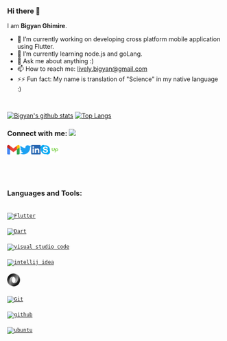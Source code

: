 ### Hi there 👋
I am **Bigyan Ghimire**.

- 🔭 I’m currently working on developing cross platform mobile application using Flutter.
- 🌱 I’m currently learning node.js and goLang.
- 💬 Ask me about anything :)
- 📫 How to reach me: lively.bigyan@gmail.com
- ⚡⚡  Fun fact: My name is translation of "Science" in my native language :)

&nbsp;
<row>

[![Bigyan's github stats](https://github-readme-stats.vercel.app/api?username=lively-bigyan&count_private=true&show_icons=true)](https://github.com/lively-bigyan)
[![Top Langs](https://github-readme-stats.vercel.app/api/top-langs/?username=lively-bigyan)](https://github.com/lively-bigyan)
</row>

### Connect with me: <img src="https://media.giphy.com/media/LnQjpWaON8nhr21vNW/giphy.gif" height="32">

[<img align="left" alt="Bigyan | Gmail" height="22px" src="./assets/Gmail.png" />][gmail]
[<img align="left" alt="Bigyan | Twitter" height="22px" src="./assets/Twitter.png" />][twitter]
[<img align="left" alt="Bigyan | LinkedIn" height="22px" src="./assets/LinkedIn.png" />][linkedin]
[<img align="left" alt="Bigyan | Skype" height="22px" src="./assets/Skype.png" />][skype]
[<img align="left" alt="Bigyan | Upwork" height="22px" src="./assets/upwork.png" />][upwork]

</br>

&nbsp;



&nbsp;
### Languages and Tools:

[<code>
<img alt="Flutter" width="30px" src="https://img.icons8.com/color/48/000000/flutter.png"/>
</code>](https://flutter.dev)
[<code>
<img alt="Dart" width="30px" src="https://img.icons8.com/color/48/000000/dart.png"/>
</code>](https://dart.dev/)
[<code>
<img alt="visual studio code" width="30px" src="https://img.icons8.com/fluent/240/000000/visual-studio-code-2019.png" />
</code>](https://code.visualstudio.com/)
[<code>
<img alt="intellij idea" width="30px" src="https://img.icons8.com/color/240/000000/intellij-idea.png" />
</code>](https://www.jetbrains.com/idea/)
[<code>
<img alt="json" width="30px" src="https://raw.githubusercontent.com/github/explore/80688e429a7d4ef2fca1e82350fe8e3517d3494d/topics/json/json.png">
</code>](https://www.json.org/json-en.html)
[<code>
<img alt="Git" width="30px" src="https://img.icons8.com/color/240/000000/git.png">
</code>](https://git-scm.com/)
[<code>
<img alt="github" width="30px" src="https://img.icons8.com/ios-glyphs/240/000000/github.png">
</code>](https://github.com/)
[<code>
<img alt="ubuntu" width="30px" src="https://img.icons8.com/color/96/000000/ubuntu--v1.png">
</code>](https://ubuntu.com/)

[linkedin]: https://www.linkedin.com/in/bigyan-ghimire-4bb21816a
[gmail]: mailto:lively.bigyan@gmail.com
[twitter]: https://twitter.com/_bigyan_
[skype]: https://join.skype.com/invite/Yf41vNuvEpGW
[upwork]: https://www.upwork.com/freelancers/~01b21867bb50d63f5b



